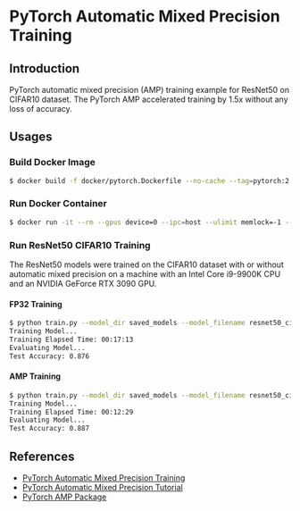 # PyTorch Automatic Mixed Precision Training

## Introduction

PyTorch automatic mixed precision (AMP) training example for ResNet50 on CIFAR10 dataset. The PyTorch AMP accelerated training by 1.5x without any loss of accuracy.

## Usages

### Build Docker Image

```bash
$ docker build -f docker/pytorch.Dockerfile --no-cache --tag=pytorch:2.2.0 .
```

### Run Docker Container

```bash
$ docker run -it --rm --gpus device=0 --ipc=host --ulimit memlock=-1 --ulimit stack=67108864 -v $(pwd):/mnt pytorch:2.2.0
```

### Run ResNet50 CIFAR10 Training

The ResNet50 models were trained on the CIFAR10 dataset with or without automatic mixed precision on a machine with an Intel Core i9-9900K CPU and an NVIDIA GeForce RTX 3090 GPU.

#### FP32 Training

```bash
$ python train.py --model_dir saved_models --model_filename resnet50_cifar10_fp32.pt
Training Model...
Training Elapsed Time: 00:17:13
Evaluating Model...
Test Accuracy: 0.876
```

#### AMP Training

```bash
$ python train.py --model_dir saved_models --model_filename resnet50_cifar10_amp.pt --use_amp
Training Model...
Training Elapsed Time: 00:12:29
Evaluating Model...
Test Accuracy: 0.887
```

## References

- [PyTorch Automatic Mixed Precision Training](https://leimao.github.io/blog/PyTorch-Automatic-Mixed-Precision-Training/)
- [PyTorch Automatic Mixed Precision Tutorial](https://pytorch.org/tutorials/recipes/recipes/amp_recipe.html)
- [PyTorch AMP Package](https://pytorch.org/docs/stable/amp.html)
